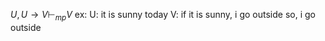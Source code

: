 $U, U \rightarrow V \vdash_{mp} V$
ex:
U: it is sunny today
V: if it is sunny, i go outside
so, i go outside

